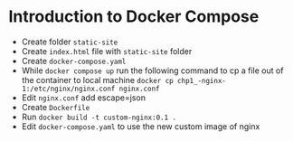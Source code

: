 # Introduction to Docker Compose
- Create folder `static-site`
- Create `index.html` file with `static-site` folder
- Create `docker-compose.yaml` 
- While `docker compose up` run the following command to cp a file out of the container to local machine `docker cp chp1_-nginx-1:/etc/nginx/nginx.conf nginx.conf`
- Edit `nginx.conf` add escape=json
- Create `Dockerfile`
- Run `docker build -t custom-nginx:0.1 .`
- Edit `docker-compose.yaml` to use the new custom image of nginx
